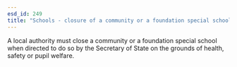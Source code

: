 ```yaml
---
esd_id: 249
title: "Schools - closure of a community or a foundation special school"
---
```


A local authority must close a community or a foundation special school when directed to do so by the Secretary of State on the grounds of health, safety or pupil welfare. 

